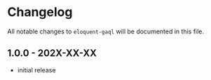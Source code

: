 # Changelog

All notable changes to `eloquent-gaql` will be documented in this file.

## 1.0.0 - 202X-XX-XX

- initial release
